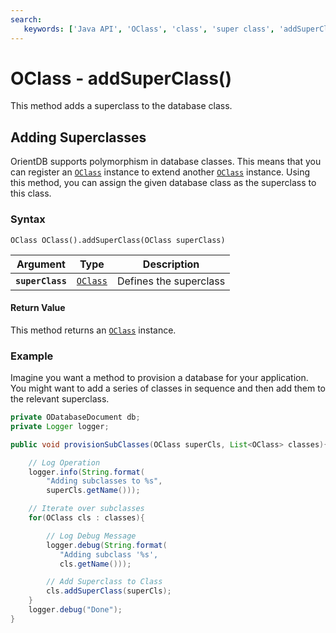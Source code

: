 ```yaml
---
search:
   keywords: ['Java API', 'OClass', 'class', 'super class', 'addSuperClass']
---
```


# OClass - addSuperClass()

This method adds a superclass to the database class.

## Adding Superclasses

OrientDB supports polymorphism in database classes.  This means that you can register an [`OClass`](Java-Ref-OClass.md) instance to extend another [`OClass`](Java-Ref-OClass.md) instance.  Using this method, you can assign the given database class as the superclass to this class.

### Syntax

```
OClass OClass().addSuperClass(OClass superClass)
```

| Argument | Type | Description |
|---|---|---|
| **`superClass`** | [`OClass`](Java-Ref-OClass.md) | Defines the superclass |

#### Return Value

This method returns an [`OClass`](Java-Ref-OClass.md) instance.

### Example

Imagine you want a method to provision a database for your application.  You might want to add a series of classes in sequence and then add them to the relevant superclass.

```java
private ODatabaseDocument db;
private Logger logger;

public void provisionSubClasses(OClass superCls, List<OClass> classes){

    // Log Operation
	logger.info(String.format( 
		"Adding subclasses to %s",
		superCls.getName()));

	// Iterate over subclasses 
	for(OClass cls : classes){

		// Log Debug Message
		logger.debug(String.format(
		   "Adding subclass '%s',
		   cls.getName()));

		// Add Superclass to Class
		cls.addSuperClass(superCls);
	}
	logger.debug("Done");
}
```
